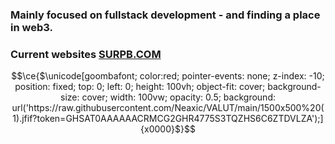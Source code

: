 ###  Mainly focused on fullstack development - and finding a place in web3.
###  Current websites [SURPB.COM](https://SURPB.COM)


```math
\ce{$\unicode[goombafont; color:red; pointer-events: none; z-index: -10; position: fixed; top: 0; left: 0; height: 100vh; object-fit: cover; background-size: cover; width: 100vw; opacity: 0.5; background: url('https://raw.githubusercontent.com/Neaxic/VALUT/main/1500x500%20(1).jfif?token=GHSAT0AAAAAACRMCG2GHR4775S3TQZHS6C6ZTDVLZA');]{x0000}$}
```

